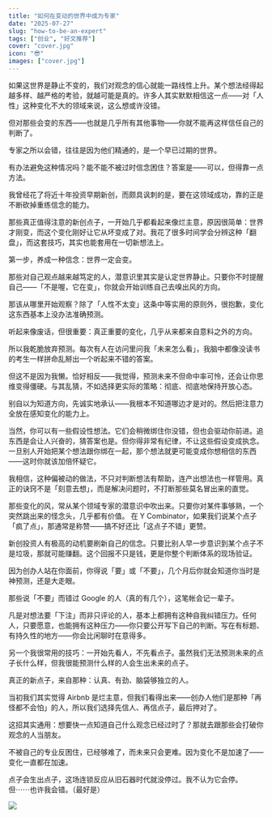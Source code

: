 ```yaml
---
title: "如何在变动的世界中成为专家"
date: "2025-07-27"
slug: "how-to-be-an-expert"
tags: ["创业", "好文推荐"]
cover: "cover.jpg"
icon: "😎"
images: ["cover.jpg"]
---
```

如果这世界是静止不变的，我们对观念的信心就能一路线性上升。某个想法经得起越多样、越严格的考验，就越可能是真的。许多人其实默默相信这一点——对「人性」这种变化不大的领域来说，这么想或许没错。



但对那些会变的东西——也就是几乎所有其他事物——你就不能再这样信任自己的判断了。



专家之所以会错，往往是因为他们精通的，是一个早已过期的世界。



有办法避免这种情况吗？能不能不被过时信念困住？答案是——可以，但得靠一点方法。



我曾经花了将近十年投资早期新创，而颇具讽刺的是，要在这领域成功，靠的正是不断砍掉重练信念的能力。



那些真正值得注意的新创点子，一开始几乎都看起来像烂主意，原因很简单：世界才刚变，而这个变化刚好让它从坏变成了对。我花了很多时间学会分辨这种「翻盘」，而这套技巧，其实也能套用在一切新想法上。



第一步，养成一种信念：世界一定会变。



那些对自己观点越来越笃定的人，潜意识里其实是认定世界静止。只要你不时提醒自己——「不是喔，它在变」，你就会开始训练自己去嗅出风的方向。



那该从哪里开始观察？除了「人性不太变」这条中等实用的原则外，很抱歉，变化这东西基本上没办法准确预测。



听起来像废话，但很重要：真正重要的变化，几乎从来都来自意料之外的方向。



所以我乾脆放弃预测。每次有人在访问里问我「未来怎么看」，我脑中都像没读书的考生一样拼命乱掰出一个听起来不错的答案。



但这不是因为我懒。恰好相反——我觉得，预测未来不但命中率可怜，还会让你思维变得僵硬。与其乱猜，不如选择更实际的策略：彻底、彻底地保持开放心态。



别自以为知道方向，先诚实地承认——我根本不知道哪边才是对的。然后把注意力全放在感知变化的能力上。



当然，你可以有一些假设性想法。它们会稍微绑住你没错，但也会驱动你前进。追东西是会让人兴奋的，猜答案也是。但你得非常有纪律，不让这些假设变成执念。
一旦别人开始把某个想法跟你绑在一起，那个想法就更可能变成你想相信的东西——这时你就该加倍怀疑它。



我相信，这种偏被动的做法，不只对判断想法有帮助，连产出想法也一样管用。真正的诀窍不是「刻意去想」，而是解决问题时，不打断那些莫名冒出来的直觉。



那些变化的风，常从某个领域专家的潜意识中吹出来。只要你对某件事够熟，一个突然跳出来的怪念头，几乎都有价值。
在 Y Combinator，如果我们说某个点子「疯了点」，那通常是称赞——搞不好还比「这点子不错」更赞。



新创投资人有极高的动机要刷新自己的信念。只要比别人早一步意识到某个点子不是垃圾，那就可能赚翻。这个回报不只是钱，更是你整个判断体系的现场验证。



因为创办人站在你面前，你得说「要」或「不要」，几个月后你就会知道你当时是神预测，还是大走眼。



那些说「不要」而错过 Google 的人（真的有几个），这笔帐会记一辈子。



凡是对想法要「下注」而非只评论的人，基本上都拥有这种自我纠错压力。任何人，只要愿意，也能拥有这种压力——你只要公开写下自己的判断。写在有标题、有持久性的地方——你会比闲聊时在意得多。



另一个我很常用的技巧：一开始先看人，不先看点子。虽然我们无法预测未来的点子长什么样，但我很能预测什么样的人会生出未来的点子。



真正的新点子，来自那种：认真、有劲、脑袋够独立的人。



当初我们其实觉得 Airbnb 是烂主意，但我们看得出来——创办人他们是那种「再怪都不会怕」的人，所以我们选择先信人、再信点子，最后押对了。



这招其实通用：想要快一点知道自己什么观念已经过时了？那就去跟那些会打破你观念的人当朋友。



不被自己的专业反困住，已经够难了，而未来只会更难。因为变化不是加速了——变化一直都在加速。



点子会生出点子，这场连锁反应从旧石器时代就没停过。我不认为它会停。
但⋯⋯也许我会错。（最好是）




![](https://prod-files-secure.s3.us-west-2.amazonaws.com/112d0858-5090-4d34-a606-b75eb8d65fd2/46476355-9cf3-4e99-9b7a-3531bc426380/1000202064.png?X-Amz-Algorithm=AWS4-HMAC-SHA256&X-Amz-Content-Sha256=UNSIGNED-PAYLOAD&X-Amz-Credential=ASIAZI2LB466SXC72UXR%2F20250830%2Fus-west-2%2Fs3%2Faws4_request&X-Amz-Date=20250830T223119Z&X-Amz-Expires=3600&X-Amz-Security-Token=IQoJb3JpZ2luX2VjEIb%2F%2F%2F%2F%2F%2F%2F%2F%2F%2FwEaCXVzLXdlc3QtMiJHMEUCIQDNbS9oGqoiRBrwb5Xh3%2F%2Fbz%2FtG0pkZcLzdi5TGBACRrgIgaU9tUXPhzOfnMizRgCUGluTATGjatIfMp3oV1igAB%2BsqiAQI3%2F%2F%2F%2F%2F%2F%2F%2F%2F%2F%2FARAAGgw2Mzc0MjMxODM4MDUiDNuk1ypxKzNJ6YZ91SrcA6BoTllYvkEK6Uv86f4OALktcO0G2r3DnS71xtoikRr%2FQ2a4ZMFbUaZaOwv7RjAzHTt%2BZzVgECiX9vK6b9VfkkU1lQA6jXIPnyUZDJKqZ6hwP6NStcauw%2B1EWwTourwLDbU5Cf3MyS7jxQFuYC0eyFqqvR0neS4lG8aPa8mzV74cwysXACboU0jIf3sA3IkJvud4tgEfNLnOhjmD6%2BtwqFS2Y38JHYVNnsvn%2FXhwyPydXxddxvq3RHjItoEiVzLDxUcaExz%2B%2B69AeIM3SF3A846bH0N2CMBvwkFxfL%2FVwVoy7%2BEtzmWDcbH%2F1II25IeQqeqqmWksvmsDmng2B%2BfVQGHbO0a0%2F4vzTFCzJ1Ug5lqPzu6SuPEcuTbXRJ2B%2BIntzQS3EtPhpR5yxtWpyFIUqY1uS8Ds3jS6cRuAtpsmgKfohnbdCaeI3OBJEDMhuyt%2BWO08YyLnGxsVEz9lesym9oEFJWQyrxlVpraYDc4u4BtW61QN4BbJZhL%2B9IoNBf3ig44bRT25vfNoWZASW2fEgAjRfiqn7C%2BZTH%2Bkk%2BDU8h6lU1oaeHxg2oWBKM%2Feg51k0fn2cM6ceXa0yfIkt0%2BkFs1XgBRE3IpP8NjJGFQ22ER4JsTMZkA6%2BYlc1PaCMNLgzcUGOqUBiOQ642j7Z6gJWCZP%2Bji%2BYRwbal2PMnXtKUCPDFEZebnTW%2Bqlx5XA3TyBXRRBg2qA2FgZsavbStmwwyGjTf%2BlBjuN7pnm9wh8%2FCbBeJLgfVEm1qMy0CzuFDq%2Bf7mqoeRW3dCfutn%2Fb6XwfJv1Ii7QmL8NEpXOEeecyOPCzc1u4ZQ5ly7T0j0h%2BVNjdZFlEVOcx1Hyxzu1qZWHlotywandc3jdDseq&X-Amz-Signature=acf449022719d1b447383b033cefa04bdcc3355680cf07561827aa1d777c6ebd&X-Amz-SignedHeaders=host&x-amz-checksum-mode=ENABLED&x-id=GetObject)

